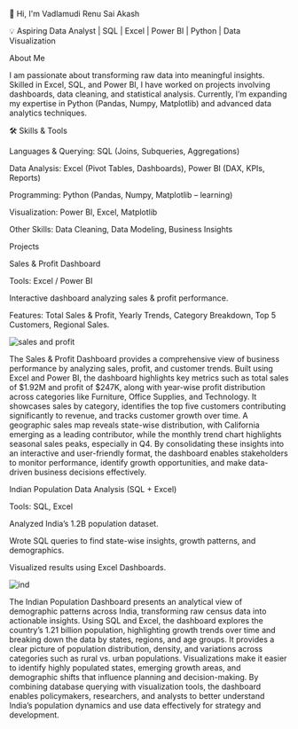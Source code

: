 👋 Hi, I'm Vadlamudi Renu Sai Akash

💡 Aspiring Data Analyst | SQL | Excel | Power BI | Python | Data Visualization

About Me

I am passionate about transforming raw data into meaningful insights. Skilled in Excel, SQL, and Power BI, I have worked on projects involving dashboards, data cleaning, and statistical analysis. Currently, I’m expanding my expertise in Python (Pandas, Numpy, Matplotlib) and advanced data analytics techniques.

🛠️ Skills & Tools

Languages & Querying: SQL (Joins, Subqueries, Aggregations)

Data Analysis: Excel (Pivot Tables, Dashboards), Power BI (DAX, KPIs, Reports)

Programming: Python (Pandas, Numpy, Matplotlib – learning)

Visualization: Power BI, Excel, Matplotlib

Other Skills: Data Cleaning, Data Modeling, Business Insights

Projects

Sales & Profit Dashboard

Tools: Excel / Power BI

Interactive dashboard analyzing sales & profit performance.

Features: Total Sales & Profit, Yearly Trends, Category Breakdown, Top 5 Customers, Regional Sales.

![sales and profit](https://github.com/user-attachments/assets/e1cdf664-31b5-456b-8a03-b10bce39d8ed)

The Sales & Profit Dashboard provides a comprehensive view of business performance by analyzing sales, profit, and customer trends. Built using Excel and Power BI, the dashboard highlights key metrics such as total sales of $1.92M and profit of $247K, along with year-wise profit distribution across categories like Furniture, Office Supplies, and Technology. It showcases sales by category, identifies the top five customers contributing significantly to revenue, and tracks customer growth over time. A geographic sales map reveals state-wise distribution, with California emerging as a leading contributor, while the monthly trend chart highlights seasonal sales peaks, especially in Q4. By consolidating these insights into an interactive and user-friendly format, the dashboard enables stakeholders to monitor performance, identify growth opportunities, and make data-driven business decisions effectively.

Indian Population Data Analysis (SQL + Excel)

Tools: SQL, Excel

Analyzed India’s 1.2B population dataset.

Wrote SQL queries to find state-wise insights, growth patterns, and demographics.

Visualized results using Excel Dashboards.

![ind](https://github.com/user-attachments/assets/0e1242e7-aa78-4659-aee7-e9c020535585)

The Indian Population Dashboard presents an analytical view of demographic patterns across India, transforming raw census data into actionable insights. Using SQL and Excel, the dashboard explores the country’s 1.21 billion population, highlighting growth trends over time and breaking down the data by states, regions, and age groups. It provides a clear picture of population distribution, density, and variations across categories such as rural vs. urban populations. Visualizations make it easier to identify highly populated states, emerging growth areas, and demographic shifts that influence planning and decision-making. By combining database querying with visualization tools, the dashboard enables policymakers, researchers, and analysts to better understand India’s population dynamics and use data effectively for strategy and development.






















